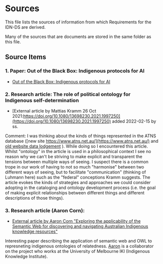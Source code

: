 # Sources

This file lists the sources of information from which Requirements for the IDN-DS are derived.

Many of the sources that are documents are stored in the same folder as this file.

## Source Items

### 1. Paper: Out of the Black Box: Indigenous protocols for AI

* [Out of the Black Box: Indigenous protocols for AI](Abdilla2021-Final+Unesco+Paper_Designed.pdf)

### 2. Research article: The role of political ontology for Indigenous self-determination

* [External article by Mattias Kramm 26 Oct 2021:https://doi.org/10.1080/13698230.2021.1997250](https://doi.org/10.1080/13698230.2021.1997250) added 2022-02-15 by ss.

Comment: I was thinking about the kinds of things represented in the ATNS database ([new site https://www.atns.net.au/](https://www.atns.net.au/) and [old website data lodgement](https://database.atns.net.au/lodge.asp) ). While doing so I encountered this article. Whilst "ontology" in the article is used in a philosophical context I see no reason why we can't be striving to make explicit and transparent the tensions between multiple ways of seeing. I suspect there is a common trope in our work of having to not so much "harmonise" between two different ways of seeing, but to facilitate "communication" (thinking of Luhmann here) such as the "federal" conceptions Kramm suggests. The article evokes the kinds of strategies and approaches we could consider adopting in the cataloging and ontology development process (i.e. the goal of making explicit relationships between different things and different descriptions of those things). 

### 3. Research article (Aaron Corn):

  * [External article by Aaron Corn "Exploring the applicability of the Semantic Web for discovering and navigating Australian Indigenous knowledge resources"](https://www.tandfonline.com/doi/full/10.1080/01576895.2019.1575248)

Interesting paper describing the application of semantic web and OWL to represneting indigenous ontologies of relatedness. [Aaron](https://indigenousknowledge.unimelb.edu.au/about/governance/professor-aaron-corn) is a collaborator on the project who works at the University of Melbourne IKI (Indigenous Knowledge Institute).

